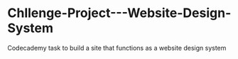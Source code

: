 # Chllenge-Project---Website-Design-System
Codecademy task to build a site that functions as a website design system
